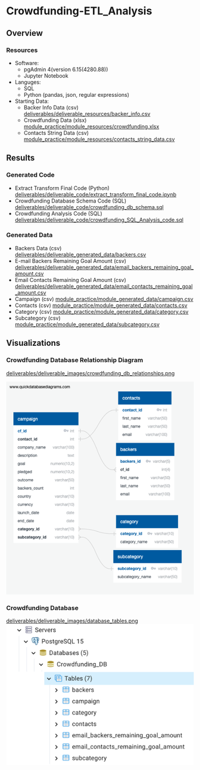 # Crowdfunding-ETL_Analysis

## Overview


### Resources

- Software:
    - pgAdmin 4(version 6.15(4280.88))
    - Jupyter Notebook
- Languges:
    - SQL
    - Python (pandas, json, regular expressions)
- Starting Data:
    - Backer Info Data (csv) [deliverables/deliverable_resources/backer_info.csv](deliverables/deliverable_resources/backer_info.csv)
    - Crowdfunding Data (xlsx) [module_practice/module_resources/crowdfunding.xlsx](module_practice/module_resources/crowdfunding.xlsx)
    - Contacts String Data (csv) [module_practice/module_resources/contacts_string_data.csv](module_practice/module_resources/contacts_string_data.csv)

## Results

### Generated Code 
- Extract Transform Final Code (Python)
[deliverables/deliverable_code/extract_transform_final_code.ipynb](deliverables/deliverable_code/extract_transform_final_code.ipynb)
- Crowdfunding Database Schema Code (SQL)
[deliverables/deliverable_code/crowdfunding_db_schema.sql](deliverables/deliverable_code/crowdfunding_db_schema.sql)
- Crowdfunding Analysis Code (SQL)
[deliverables/deliverable_code/crowdfunding_SQL_Analysis_code.sql](deliverables/deliverable_code/crowdfunding_SQL_Analysis_code.sql)

### Generated Data
- Backers Data (csv) [deliverables/deliverable_generated_data/backers.csv](deliverables/deliverable_generated_data/backers.csv) 
- E-mail Backers Remaining Goal Amount (csv) [deliverables/deliverable_generated_data/email_backers_remaining_goal_amount.csv](deliverables/deliverable_generated_data/email_backers_remaining_goal_amount.csv)
- Email Contacts Remaining Goal Amount (csv) [deliverables/deliverable_generated_data/email_contacts_remaining_goal_amount.csv](deliverables/deliverable_generated_data/email_contacts_remaining_goal_amount.csv)
- Campaign (csv) [module_practice/module_generated_data/campaign.csv](module_practice/module_generated_data/campaign.csv)
- Contacts (csv) [module_practice/module_generated_data/contacts.csv](module_practice/module_generated_data/contacts.csv)
- Category (csv) [module_practice/module_generated_data/category.csv](module_practice/module_generated_data/category.csv)
- Subcategory (csv) [module_practice/module_generated_data/subcategory.csv](module_practice/module_generated_data/subcategory.csv)



## Visualizations 

### Crowdfunding Database Relationship Diagram
[deliverables/deliverable_images/crowdfunding_db_relationships.png](deliverables/deliverable_images/crowdfunding_db_relationships.png)

![deliverables/deliverable_images/crowdfunding_db_relationships.png](deliverables/deliverable_images/crowdfunding_db_relationships.png)

### Crowdfunding Database  
[deliverables/deliverable_images/database_tables.png](deliverables/deliverable_images/database_tables.png)
![deliverables/deliverable_images/database_tables.png](deliverables/deliverable_images/database_tables.png)

